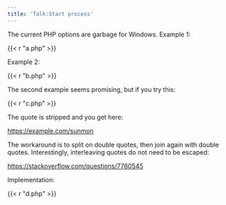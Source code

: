 ```yaml
---
title: 'Talk:Start process'
---
```


The current PHP options are garbage for Windows. Example 1:

{{< r "a.php" >}}

Example 2:

{{< r "b.php" >}}

The second example seems promising, but if you try this:

{{< r "c.php" >}}

The quote is stripped and you get here:

<https://example.com/sunmon>

The workaround is to split on double quotes, then join again with double quotes.
Interestingly, interleaving quotes do not need to be escaped:

<https://stackoverflow.com/questions/7760545>

Implementation:

{{< r "d.php" >}}
